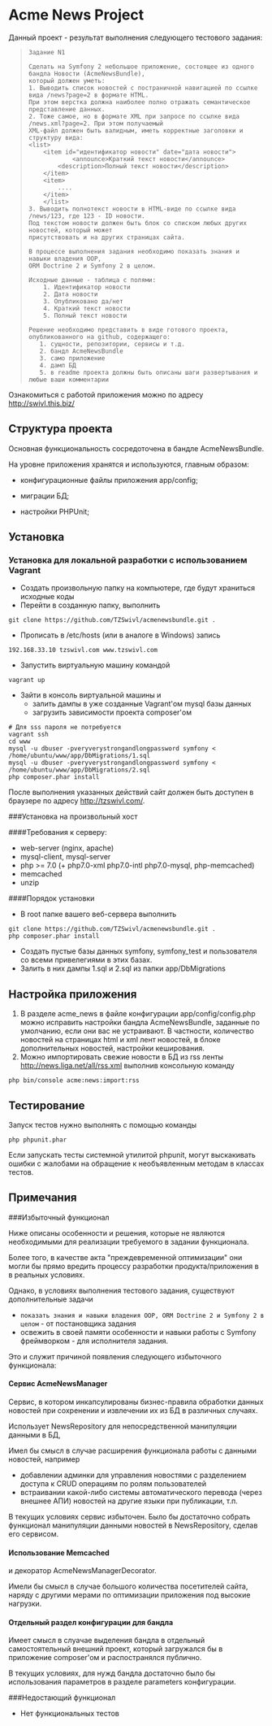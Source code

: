Acme News Project
========================

Данный проект - результат выполнения следующего тестового задания:

>     Задание N1
> 
>     Сделать на Symfony 2 небольшое приложение, состоящее из одного бандла Новости (AcmeNewsBundle),
>     который должен уметь:
>     1. Выводить список новостей с постраничной навигацией по ссылке вида /news?page=2 в формате HTML.
>     При этом верстка должна наиболее полно отражать семантическое представление данных.
>     2. Тоже самое, но в формате XML при запросе по ссылке вида /news.xml?page=2. При этом получаемый
>     XML-файл должен быть валидным, иметь корректные заголовки и структуру вида:
>     <list>
>         <item id="идентификатор новости" date="дата новости">
>                 <announce>Краткий текст новости</announce>
>             <description>Полный текст новости</description>
>         </item>
>         <item>
>             ....
>         </item>
>         </list>
>     3. Выводить полнотекст новости в HTML-виде по ссылке вида /news/123, где 123 - ID новости.
>     Под текстом новости должен быть блок со списком любых других новостей, который может
>     присутствовать и на других страницах сайта.
> 
>     В процессе выполнения задания необходимо показать знания и навыки владения OOP,
>     ORM Doctrine 2 и Symfony 2 в целом.
> 
>     Исходные данные - таблица с полями:
>         1. Идентификатор новости
>         2. Дата новости
>         3. Опубликовано да/нет
>         4. Краткий текст новости
>         5. Полный текст новости
>      
>     Решение необходимо представить в виде готового проекта, опубликованного на github, содержащего:
>        1. сущности, репозитории, сервисы и т.д.
>        2. бандл AcmeNewsBundle
>        3. само приложение
>        4. дамп БД
>        5. в readme проекта должны быть описаны шаги развертывания и любые ваши комментарии

Ознакомиться с работой приложения можно по адресу http://swivl.this.biz/

Структура проекта
--------------

Основная функциональность сосредоточена в бандле AcmeNewsBundle.

На уровне приложения хранятся и используются, главным образом:

  * конфигурационные файлы приложения app/config;

  * миграции БД;

  * настройки PHPUnit;

Установка
--------------

### Установка для локальной  разработки с использованием Vagrant

* Создать произвольную папку на компьютере, где будут храниться исходные коды
* Перейти в созданную папку, выполнить 
```
git clone https://github.com/TZSwivl/acmenewsbundle.git .
```

* Прописать в /etc/hosts (или в аналоге в Windows) запись
```
192.168.33.10 tzswivl.com www.tzswivl.com
```
* Запустить виртуальную машину командой
```
vagrant up
```
* Зайти в консоль виртуальной машины и
  * залить дампы в уже созданные Vagrant'ом mysql базы данных
  * загрузить зависимости проекта composer'ом
```
# Для sss пароля не потребуется
vagrant ssh
cd www
mysql -u dbuser -pveryverystrongandlongpassword symfony < /home/ubuntu/www/app/DbMigrations/1.sql 
mysql -u dbuser -pveryverystrongandlongpassword symfony < /home/ubuntu/www/app/DbMigrations/2.sql 
php composer.phar install
```
После выполнения указанных действий сайт должен быть доступен в браузере по адресу http://tzswivl.com/.

###Установка на произвольный хост

####Требования к серверу:
* web-server (nginx, apache)
* mysql-client, mysql-server
* php >= 7.0 (+ php7.0-xml php7.0-intl php7.0-mysql, php-memcached)
* memcached
* unzip

####Порядок установки
* В root папке вашего веб-сервера выполнить
```
git clone https://github.com/TZSwivl/acmenewsbundle.git .
php composer.phar install
```
* Создать пустые базы данных symfony, symfony_test и пользователя со всеми привелегиями в этих базах.
* Залить в них дампы 1.sql и 2.sql из папки app/DbMigrations
    
Настройка приложения
--------------
1. В разделе acme_news в файле конфигурации app/config/config.php можно исправить настройки бандла AcmeNewsBundle, 
заданные по умолчанию, если они вас не устраивают.
В частности, количество новостей на страницах html и xml лент новостей, в блоке дополнительных новостей, 
настройки кеширования.
2. Можно импортировать свежие новости в БД из rss ленты http://news.liga.net/all/rss.xml выполнив консольную команду
```
php bin/console acme:news:import:rss
```
    
Тестирование
--------------
Запуск тестов нужно выполнять с помощью команды
```
php phpunit.phar
```
Если запускать тесты системной утилитой phpunit, могут выскакивать ошибки с жалобами на обращение 
к необъявленным методам в классах тестов.

Примечания
--------------
###Избыточный функционал

Ниже описаны особенности и решения, которые не являются необходимыми для реализации требуемого в задании функционала.

Более того, в качестве акта "преждевременной оптимизации" они могли бы прямо вредить процессу 
разработки продукта/приложения в в реальных условиях.

Однако, в условиях выполнения тестового задания, существуют дополнительные задачи
* `показать знания и навыки владения OOP, ORM Doctrine 2 и Symfony 2 в целом` - от постановщика задания
* освежить в своей памяти особенности и навыки работы с Symfony фреймворком - для исполнителя задания.

Это и служит причиной появления следующего избыточного функционала:

#### Сервис AcmeNewsManager

Сервис, в котором инкапсулированы бизнес-правила обработки данных новостей при сохренении и извлечении их из БД
в различных случаях.

Использует NewsRepository для непосредственной манипуляции данными в БД,

Имел бы смысл в случае расширения функционала работы с данными новостей, например
* добавлении админки для управления новостями с разделением доступа к CRUD операциям по ролям пользователей
* встраивании какой-либо системы автоматического перевода (через внешнее АПИ) новостей на другие языки 
при публикации, т.п.

В текущих условиях сервис избыточен. Было бы достаточно собрать функционал манипуляции данными новостей в NewsRepository, 
сделав его сервисом.

#### Использование Memcached

и декоратор AcmeNewsManagerDecorator.

Имели бы смысл в случае большого количества посетителей сайта,
наряду с другими мерами по оптимизации приложения под высокие нагрузки.

#### Отдельный раздел конфигурации для бандла

Имеет смысл в слуачае выделения бандла в отдельный самостоятельный
внешний проект, который загружался бы в приложение composer'ом и 
распостранялся публично.

В текущих условиях, для нужд бандла достаточно было бы использования параметров
в разделе parameters конфигурации.

###Недостающий функционал
* Нет функциональных тестов